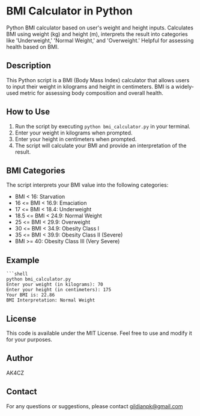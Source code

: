 # BMI Calculator in Python
Python BMI calculator based on user's weight and height inputs. Calculates BMI using weight (kg) and height (m), interprets the result into categories like 'Underweight,' 'Normal Weight,' and 'Overweight.' Helpful for assessing health based on BMI.

## Description
This Python script is a BMI (Body Mass Index) calculator that allows users to input their weight in kilograms and height in centimeters. BMI is a widely-used metric for assessing body composition and overall health.

## How to Use
1. Run the script by executing `python bmi_calculator.py` in your terminal.
2. Enter your weight in kilograms when prompted.
3. Enter your height in centimeters when prompted.
4. The script will calculate your BMI and provide an interpretation of the result.

## BMI Categories
The script interprets your BMI value into the following categories:
- BMI < 16: Starvation
- 16 <= BMI < 16.9: Emaciation
- 17 <= BMI < 18.4: Underweight
- 18.5 <= BMI < 24.9: Normal Weight
- 25 <= BMI < 29.9: Overweight
- 30 <= BMI < 34.9: Obesity Class I
- 35 <= BMI < 39.9: Obesity Class II (Severe)
- BMI >= 40: Obesity Class III (Very Severe)

## Example
    ```shell
    python bmi_calculator.py
    Enter your weight (in kilograms): 70
    Enter your height (in centimeters): 175
    Your BMI is: 22.86
    BMI Interpretation: Normal Weight

## License
This code is available under the MIT License. Feel free to use and modify it for your purposes.

## Author
AK4CZ

## Contact
For any questions or suggestions, please contact gildianpk@gmail.com
